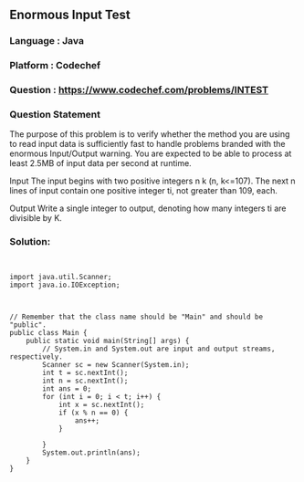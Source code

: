## Enormous Input Test

### Language : Java
### Platform : Codechef
### Question : https://www.codechef.com/problems/INTEST

### Question Statement
The purpose of this problem is to verify whether the method you are using to read input data is sufficiently fast to handle problems branded with the enormous Input/Output warning. You are expected to be able to process at least 2.5MB of input data per second at runtime.

Input
The input begins with two positive integers n k (n, k<=107). The next n lines of input contain one positive integer ti, not greater than 109, each.

Output
Write a single integer to output, denoting how many integers ti are divisible by K.

</hr>

### Solution:

```


import java.util.Scanner;
import java.io.IOException;



// Remember that the class name should be "Main" and should be "public".
public class Main {
	public static void main(String[] args) {
		// System.in and System.out are input and output streams, respectively.
	    Scanner sc = new Scanner(System.in);
        int t = sc.nextInt();
        int n = sc.nextInt();
        int ans = 0;
        for (int i = 0; i < t; i++) {
            int x = sc.nextInt();
            if (x % n == 0) {
                ans++;
            }
            
        }
        System.out.println(ans);
	}
}

```
